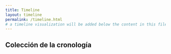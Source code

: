 ```yaml
---
title: Timeline
layout: timeline
permalink: /timeline.html
# a timeline visualization will be added below the content in this file
---
```


## Colección de la cronología
